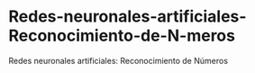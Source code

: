 # Redes-neuronales-artificiales-Reconocimiento-de-N-meros
Redes neuronales artificiales: Reconocimiento de Números
